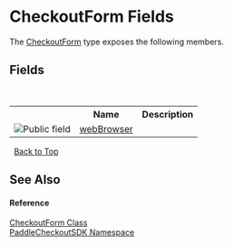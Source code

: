 # CheckoutForm Fields
 

The <a href="03b25627-ba6f-f8a3-bd52-f4eec0b349a9">CheckoutForm</a> type exposes the following members.


## Fields
&nbsp;<table><tr><th></th><th>Name</th><th>Description</th></tr><tr><td>![Public field](media/pubfield.gif "Public field")</td><td><a href="31a82059-abc8-a38c-25da-c4dd1e2e4a78">webBrowser</a></td><td /></tr></table>&nbsp;
<a href="#checkoutform-fields">Back to Top</a>

## See Also


#### Reference
<a href="03b25627-ba6f-f8a3-bd52-f4eec0b349a9">CheckoutForm Class</a><br /><a href="b4859ff3-52cf-ce7f-1d1f-0b600b9bb9c0">PaddleCheckoutSDK Namespace</a><br />
